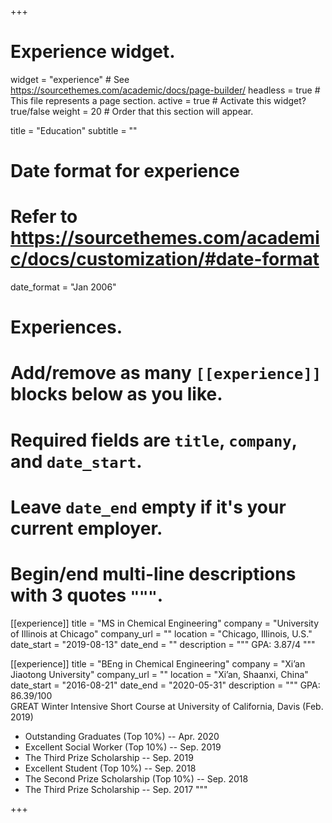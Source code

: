 +++
# Experience widget.
widget = "experience"  # See https://sourcethemes.com/academic/docs/page-builder/
headless = true  # This file represents a page section.
active = true  # Activate this widget? true/false
weight = 20  # Order that this section will appear.

title = "Education"
subtitle = ""

# Date format for experience
#   Refer to https://sourcethemes.com/academic/docs/customization/#date-format
date_format = "Jan 2006"

# Experiences.
#   Add/remove as many `[[experience]]` blocks below as you like.
#   Required fields are `title`, `company`, and `date_start`.
#   Leave `date_end` empty if it's your current employer.
#   Begin/end multi-line descriptions with 3 quotes `"""`.
[[experience]]
  title = "MS in Chemical Engineering"
  company = "University of Illinois at Chicago"
  company_url = ""
  location = "Chicago, Illinois, U.S."
  date_start = "2019-08-13"
  date_end = ""
  description = """
  GPA: 3.87/4
  """

[[experience]]
  title = "BEng in Chemical Engineering"
  company = "Xi’an Jiaotong University"
  company_url = ""
  location = "Xi’an, Shaanxi, China"
  date_start = "2016-08-21"
  date_end = "2020-05-31"
  description = """
  GPA: 86.39/100  
  GREAT Winter Intensive Short Course at University of California, Davis (Feb. 2019)
  * Outstanding Graduates (Top 10%)         -- Apr. 2020
  * Excellent Social Worker (Top 10%)       -- Sep. 2019
  * The Third Prize Scholarship             -- Sep. 2019
  * Excellent Student (Top 10%)             -- Sep. 2018
  * The Second Prize Scholarship (Top 10%)  -- Sep. 2018
  * The Third Prize Scholarship             -- Sep. 2017
  """

+++
